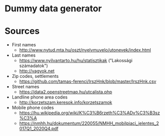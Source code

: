 # Dummy data generator

# Sources
- First names
  - http://www.nytud.mta.hu/oszt/nyelvmuvelo/utonevek/index.html
- Last names
  - https://www.nyilvantarto.hu/hu/statisztikak ("Lakossági számadatok")
  - http://vagyok.net
- Zip codes, settlements
  - https://github.com/tamas-ferenci/IrszHnk/blob/master/IrszHnk.csv
- Street names
  - https://data2.openstreetmap.hu/utcalista.php
- Landline phone area codes
  - http://korzetszam.keresok.info/korzetszamok
- Mobile phone codes
  - https://hu.wikipedia.org/wiki/K%C3%B6rzeth%C3%ADv%C3%B3sz%C3%A
  - https://nmhh.hu/dokumentum/220055/NMHH_mobilpiaci_jelentes_2017Q1_2020Q4.pdf
